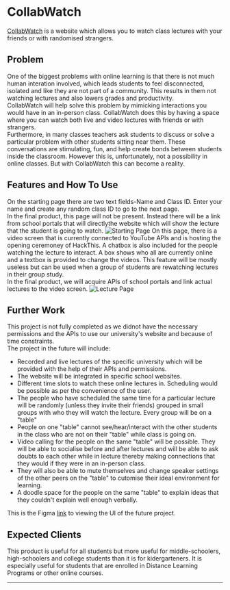 # CollabWatch
[CollabWatch](https://collabwatch.herokuapp.com/) is a website which allows you to watch class lectures with your friends or with randomised strangers.

## Problem 
One of the biggest problems with online learning is that there is not much human interation involved, which leads students to feel disconnected, isolated and like they are not part of a community. This results in them not watching lectures and also lowers grades and productivity. <br />
CollabWatch will help solve this problem by mimicking interactions you would have in an in-person class. CollabWatch does this by having a space where you can watch both live and video lectures with friends or with strangers. <br />
Furthermore, in many classes teachers ask students to discuss or solve a particular problem with other students sitting near them. These conversations are stimulating, fun, and help create bonds between students inside the classroom. However this is, unfortunately, not a possibility in online classes. But with CollabWatch this can become a reality.

## Features and How To Use
On the starting page there are two text fields-Name and Class ID. Enter your name and create any random class ID to go to the next page.  <br />
In the final product, this page will not be present. Instead there will be a link from school portals that will directlythe website which will show the lecture that the student is going to watch.
![Starting Page](https://github.com/withteja/unnamed/blob/master/img/2image.jpeg?raw=true)
On this page, there is a video screen that is currently connected to YouTube APIs and is hosting the opening ceremoney of HackThis. A chatbox is also included for the people watching the lecture to interact. A box shows who all are currently online and a textbox is provided to change the videos. This feature will be mostly useless but can be used when a group of students are rewatching lectures in their group study. <br />
In the final product, we will acquire APIs of school portals and link actual lectures to the video screen.
![Lecture Page](https://github.com/withteja/unnamed/blob/master/img/3image.jpeg?raw=true)

## Further Work
This project is not fully completed as we didnot have the necessary permissions and the APIs to use our university's website and because of time constraints. <br />
The project in the future will include:<br />
- Recorded and live lectures of the specific university which will be provided with the help of their APIs and permissions.
- The website will be integrated in specific school websites. 
- Different time slots to watch these online lectures in. Scheduling would be possible as per the convenience of the user.
- The people who have scheduled the same time for a particular lecture will be randomly (unless they invite their friends) grouped in small groups with who they will watch the lecture. Every group will be on a "table"
- People on one "table" cannot see/hear/interact with the other students in the class who are not on their "table" while class is going on.
- Video calling for the people on the same "table" will be possible. They will be able to socialise before and after lectures and will be able to ask doubts to each other while in lecture thereby making connections that they would if they were in an in-person class.
- They will also be able to mute themselves and change speaker settings of the other peers on the "table" to cutomise their ideal environment for learning.
- A doodle space for the people on the same "table" to explain ideas that they couldn't explain well enough verbally.

This is the Figma [link](https://www.figma.com/file/J7t4mUuxfvkVvuusGHFeFS/Hackathon?node-id=0%3A1) to viewing the UI of the future project.

## Expected Clients
This product is useful for all students but more useful for middle-schoolers, high-schoolers and college students than it is for kidergarteners. It is especially useful for students that are enrolled in Distance Learning Programs or other online courses. 

---

